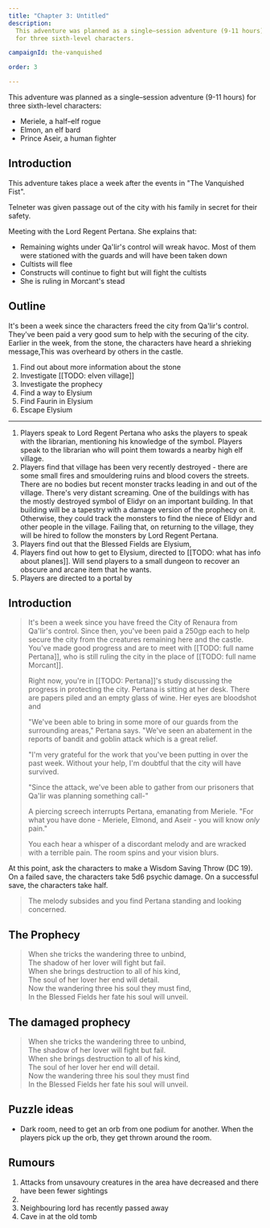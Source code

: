 ```yaml
---
title: "Chapter 3: Untitled"
description:
  This adventure was planned as a single–session adventure (9-11 hours)
  for three sixth-level characters.

campaignId: the-vanquished

order: 3

---
```


This adventure was planned as a single–session adventure (9-11 hours)
for three sixth-level characters:
 - Meriele, a half–elf rogue
 - Elmon, an elf bard
 - Prince Aseir, a human fighter

## Introduction

This adventure takes place a week after the events in "The Vanquished
Fist".

Telneter was given passage out of the city with his family in secret
for their safety.

Meeting with the Lord Regent Pertana. She explains that:
 - Remaining wights under Qa'lir's control will wreak havoc. Most of
   them were stationed with the guards and will have been taken down
 - Cultists will flee
 - Constructs will continue to fight but will fight the cultists
 - She is ruling in Morcant's stead

## Outline

It's been a week since the characters freed the city from Qa'lir's
control. They've been paid a very good sum to help with the securing of
the city. Earlier in the week, from the stone, the characters have heard
a shrieking message,This was overheard by others in the castle.

1. Find out about more information about the stone
2. Investigate [[TODO: elven village]]
3. Investigate the prophecy
4. Find a way to Elysium
5. Find Faurin in Elysium
7. Escape Elysium

---

1. Players speak to Lord Regent Pertana who asks the players to speak
   with the librarian, mentioning his knowledge of the symbol. Players
   speak to the librarian who will point them towards a nearby high elf
   village.
2. Players find that village has been very recently destroyed - there
   are some small fires and smouldering ruins and blood covers the
   streets. There are no bodies but recent monster tracks leading in and
   out of the village. There's very distant screaming. One of the
   buildings with has the mostly destroyed symbol of Elidyr on an
   important building. In that building will be a tapestry with a damage
   version of the prophecy on it. Otherwise, they could track the
   monsters to find the niece of Elidyr and other people in the village.
   Failing that, on returning to the village, they will be hired to
   follow the monsters by Lord Regent Pertana.
4. Players find out that the Blessed Fields are Elysium,
3. Players find out how to get to Elysium, directed to [[TODO: what has
   info about planes]]. Will send players to a small dungeon to recover
   an obscure and arcane item that he wants.
4. Players are directed to a portal by 

## Introduction

> It's been a week since you have freed the City of Renaura from
> Qa'lir's control. Since then, you've been paid a 250gp each to help
> secure the city from the creatures remaining here and the castle.
> You've made good progress and are to meet with [[TODO: full name
> Pertana]], who is still ruling the city in the place of [[TODO: full
> name Morcant]].
>
> Right now, you're in [[TODO: Pertana]]'s study discussing the progress
> in protecting the city. Pertana is sitting at her desk. There are
> papers piled and an empty glass of wine. Her eyes are bloodshot and  
>
> "We've been able to bring in some more of our guards from the
> surrounding areas," Pertana says. "We've seen an abatement in the
> reports of bandit and goblin attack which is a great relief.
>
> "I'm very grateful for the work that you've been putting in over the
> past week. Without your help, I'm doubtful that the city will have
> survived.
>
> "Since the attack, we've been able to gather from our prisoners that
> Qa'lir was planning something call-"
>
> A piercing screech interrupts Pertana, emanating from Meriele. "For
> what you have done - Meriele, Elmond, and Aseir - you will know *only*
> pain."
>
> You each hear a whisper of a discordant melody and are wracked with a
> terrible pain. The room spins and your vision blurs.

At this point, ask the characters to make a Wisdom Saving Throw (DC 19).
On a failed save, the characters take 5d6 psychic damage. On a
successful save, the characters take half.

> The melody subsides and you find Pertana standing and looking
> concerned.
>
>


## The Prophecy

> When she tricks the wandering three to unbind,<br>
> The shadow of her lover will fight but fail.<br>
> When she brings destruction to all of his kind,<br>
> The soul of her lover her end will detail.<br>
> Now the wandering three his soul they must find,<br>
> In the Blessed Fields her fate his soul will unveil.

## The damaged prophecy

> <span class="invisible">When</span> she tricks <span class="invisible">the wandering</span> three to unbind,<br>
> The shadow <span class="invisible"> of her</span> lover will fight but fail.<br>
> When she <span class="invisible">brings</span> destruction to <span class="invisible">all of his</span> kind,<br>
> <span class="invisible">The</span> soul of her <span class="invisible">lover her end</span> will detail.<br>
> <span class="invisible">Now the</span> wandering three <span class="invisible">his</span> soul they <span class="invisible">must find</span><br>
> In the Blessed Fields <span class="invisible">her fate his soul</span> will unveil.

## Puzzle ideas

 - Dark room, need to get an orb from one podium for another. When the
   players pick up the orb, they get thrown around the room.

## Rumours

 1. Attacks from unsavoury creatures in the area have decreased and
    there have been fewer sightings
 2. 
 3. Neighbouring lord has recently passed away
 4. Cave in at the old tomb


